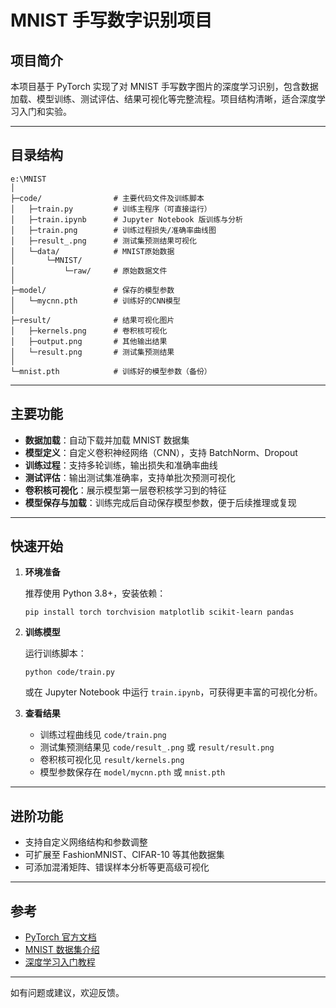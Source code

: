 # MNIST 手写数字识别项目

## 项目简介

本项目基于 PyTorch 实现了对 MNIST 手写数字图片的深度学习识别，包含数据加载、模型训练、测试评估、结果可视化等完整流程。项目结构清晰，适合深度学习入门和实验。

---

## 目录结构

```
e:\MNIST
│
├─code/                # 主要代码文件及训练脚本
│   ├─train.py         # 训练主程序（可直接运行）
│   ├─train.ipynb      # Jupyter Notebook 版训练与分析
│   ├─train.png        # 训练过程损失/准确率曲线图
│   ├─result_.png      # 测试集预测结果可视化
│   └─data/            # MNIST原始数据
│       └─MNIST/
│           └─raw/     # 原始数据文件
│
├─model/               # 保存的模型参数
│   └─mycnn.pth        # 训练好的CNN模型
│
├─result/              # 结果可视化图片
│   ├─kernels.png      # 卷积核可视化
│   ├─output.png       # 其他输出结果
│   └─result.png       # 测试集预测结果
│
└─mnist.pth            # 训练好的模型参数（备份）
```

---

## 主要功能

- **数据加载**：自动下载并加载 MNIST 数据集
- **模型定义**：自定义卷积神经网络（CNN），支持 BatchNorm、Dropout
- **训练过程**：支持多轮训练，输出损失和准确率曲线
- **测试评估**：输出测试集准确率，支持单批次预测可视化
- **卷积核可视化**：展示模型第一层卷积核学习到的特征
- **模型保存与加载**：训练完成后自动保存模型参数，便于后续推理或复现

---

## 快速开始

1. **环境准备**

   推荐使用 Python 3.8+，安装依赖：

   ```
   pip install torch torchvision matplotlib scikit-learn pandas
   ```

2. **训练模型**

   运行训练脚本：

   ```
   python code/train.py
   ```

   或在 Jupyter Notebook 中运行 `train.ipynb`，可获得更丰富的可视化分析。

3. **查看结果**

   - 训练过程曲线见 `code/train.png`
   - 测试集预测结果见 `code/result_.png` 或 `result/result.png`
   - 卷积核可视化见 `result/kernels.png`
   - 模型参数保存在 `model/mycnn.pth` 或 `mnist.pth`

---

## 进阶功能

- 支持自定义网络结构和参数调整
- 可扩展至 FashionMNIST、CIFAR-10 等其他数据集
- 可添加混淆矩阵、错误样本分析等更高级可视化

---

## 参考

- [PyTorch 官方文档](https://pytorch.org/)
- [MNIST 数据集介绍](http://yann.lecun.com/exdb/mnist/)
- [深度学习入门教程](https://pytorch.org/tutorials/)

---

如有问题或建议，欢迎反馈。
